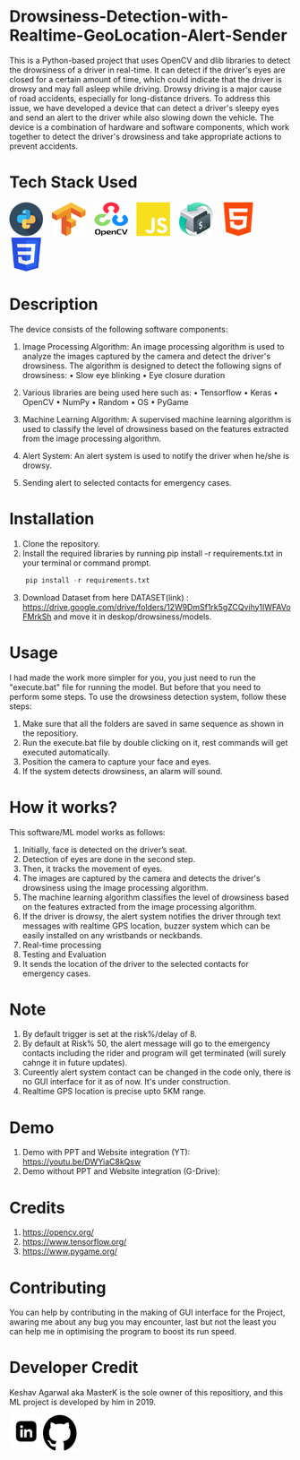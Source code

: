 # Drowsiness-Detection-with-Realtime-GeoLocation-Alert-Sender
This is a Python-based project that uses OpenCV and dlib libraries to detect the drowsiness of a driver in real-time. It can detect if the driver's eyes are closed for a certain amount of time, which could indicate that the driver is drowsy and may fall asleep while driving. Drowsy driving is a major cause of road accidents, especially for long-distance drivers. To address this issue, we have developed a device that can detect a driver's sleepy eyes and send an alert to the driver while also slowing down the vehicle. The device is a combination of hardware and software components, which work together to detect the driver's drowsiness and take appropriate actions to prevent accidents.

# Tech Stack Used
<a><img src="icons/python.webp" aign="left" height="60" width="60" alt="python"></a>&nbsp;&nbsp;&nbsp;
<a><img src="icons/tensorflow-2.png" aign="left" height="60" width="60" alt="tensorflow"></a>&nbsp;&nbsp;&nbsp;
<a><img src="icons/OpenCV.webp" aign="left" height="60" width="60" alt="openCV"></a>&nbsp;&nbsp;&nbsp;
<a><img src="icons/js.svg" aign="left" height="60" width="60" alt="js"></a>&nbsp;&nbsp;&nbsp;
<a><img src="icons/bash2.png" aign="left" height="60" width="60" alt="bash2"></a>&nbsp;&nbsp;&nbsp;
<a><img src="icons/html5.png" aign="left" height="60" width="60" alt="html5"></a>&nbsp;&nbsp;&nbsp;
<a><img src="icons/css3.png" aign="left" height="60" width="60" alt="css3"></a>

# Description
The device consists of the following software components:

1. Image Processing Algorithm: An image processing algorithm is used to analyze the images captured by the camera and detect the driver's drowsiness. The algorithm is designed to detect the following signs of drowsiness:
• Slow eye blinking • Eye closure duration

2. Various libraries are being used here such as: • Tensorflow • Keras • OpenCV • NumPy • Random • OS • PyGame

3. Machine Learning Algorithm: A supervised machine learning algorithm is used to classify the level of drowsiness based on the features extracted from the image processing algorithm.

4. Alert System: An alert system is used to notify the driver when he/she is drowsy.

5. Sending alert to selected contacts for emergency cases.


# Installation
1. Clone the repository.
2. Install the required libraries by running pip install -r requirements.txt in your terminal or command prompt.
```python
    pip install -r requirements.txt
```
3. Download Dataset from here DATASET(link) : https://drive.google.com/drive/folders/12W9DmSf1rk5gZCQvihy1IWFAVoFMrkSh and move it in deskop/drowsiness/models.

# Usage
I had made the work more simpler for you, you just need to run the "execute.bat" file for running the model. But before that you need to perform some steps.
To use the drowsiness detection system, follow these steps:

1. Make sure that all the folders are saved in same sequence as shown in the repositiory.
2. Run the execute.bat file by double clicking on it, rest commands will get executed automatically.
3. Position the camera to capture your face and eyes.
4. If the system detects drowsiness, an alarm will sound.

# How it works?
This software/ML model works as follows:

1. Initially, face is detected on the driver’s seat.
2. Detection of eyes are done in the second step.
3. Then, it tracks the movement of eyes.
4. The images are captured by the camera and detects the driver's drowsiness using the image processing algorithm.
5. The machine learning algorithm classifies the level of drowsiness based on the features extracted from the image processing algorithm.
6. If the driver is drowsy, the alert system notifies the driver through text messages with realtime GPS location, buzzer system which can be easily installed on any wristbands or neckbands.
7. Real-time processing
8. Testing and Evaluation
9. It sends the location of the driver to the selected contacts for emergency cases.

# Note
1. By default trigger is set at the risk%/delay of 8.
2. By default at Risk% 50, the alert message will go to the emergency contacts including the rider and program will get terminated (will surely cahnge it in future updates).
3. Cureently alert system contact can be changed in the code only, there is no GUI interface for it as of now. It's under construction.
4. Realtime GPS location is precise upto 5KM range.

# Demo
1. Demo with PPT and Website integration (YT):  https://youtu.be/DWYiaC8kQsw
2. Demo without PPT and Website integration (G-Drive): 


# Credits
1. https://opencv.org/
2. https://www.tensorflow.org/
3. https://www.pygame.org/

# Contributing
You can help by contributing in the making of GUI interface for the Project, awaring me about any bug you may encounter, last but not the least you can help me in optimising the program to boost its run speed.

# Developer Credit
Keshav Agarwal aka MasterK is the sole owner of this repositiory, and this ML project is developed by him in 2019.

<a href="https://www.linkedin.com/in/keshav-agarwal-0927"><img src="icons/linkedin.webp" align="left" height="60" width="60" alt="LinkedIn"></a>
<a href="https://www.github.com/MasterK0927"><img src="icons/github.svg" align="left" height="65" width="60" alt="Github"></a>




